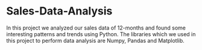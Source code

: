 # Sales-Data-Analysis
In this project we analyzed our sales data of 12-months and found some interesting patterns and trends using Python. The libraries which we used in this project to perform data analysis are Numpy, Pandas and Matplotlib.
